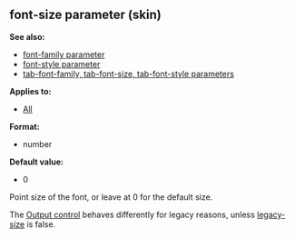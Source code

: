 ## font-size parameter (skin)
**See also:**
*   [font-family parameter](/%7Bskin%7D/param/font-family)
*   [font-style parameter](/%7Bskin%7D/param/font-style)
*   [tab-font-family, tab-font-size, tab-font-style
    parameters](/%7Bskin%7D/param/tab-font)
<!-- -->
**Applies to:**
*   [All](/%7Bskin%7D/control)
<!-- -->
**Format:**
*   number
<!-- -->
**Default value:**
*   0


Point size of the font, or leave at 0 for the default size.


The [Output control](/%7Bskin%7D/control/output) behaves
differently for legacy reasons, unless
[legacy-size](/%7Bskin%7D/param/legacy-size) is false.
